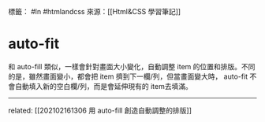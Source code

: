 標籤： #ln #htmlandcss 
來源：[[Html&CSS 學習筆記]]

# auto-fit
和 auto-fill 類似，一樣會針對畫面大小變化，自動調整 item 的位置和排版。不同的是，雖然畫面變小，都會把 item 擠到下一欄/列，但當畫面變大時， auto-fit 不會自動填入新的空白欄/列，而是會延伸現有的 item去填滿。


---

related: [[202102161306 用 auto-fill 創造自動調整的排版]]